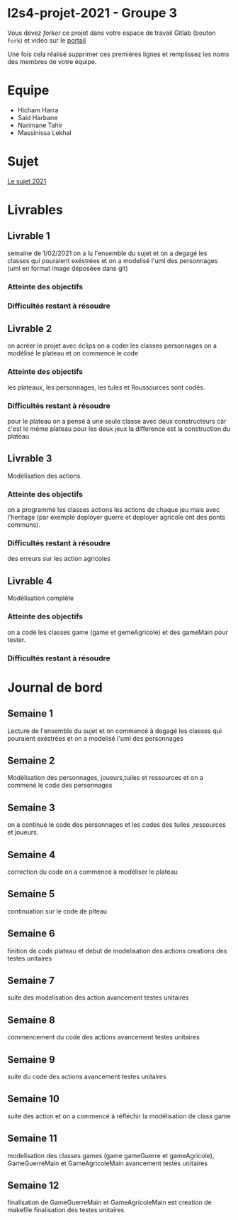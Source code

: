 # l2s4-projet-2021 - Groupe 3

Vous devez *forker* ce projet dans votre espace de travail Gitlab (bouton `Fork`) et vidéo sur le [portail](https://www.fil.univ-lille1.fr/portail/index.php?dipl=L&sem=S4&ue=Projet&label=Documents)

Une fois cela réalisé supprimer ces premières lignes et remplissez les noms des membres de votre équipe.

# Equipe

- Hicham Harra
- Said Harbane
- Narimane Tahir        
- Massinissa Lekhal

# Sujet

[Le sujet 2021](https://www.fil.univ-lille1.fr/portail/index.php?dipl=L&sem=S4&ue=Projet&label=Documents)

# Livrables

## Livrable 1

semaine de 1/02/2021 on a lu l'ensemble du sujet et on a degagé les classes qui pouraient exéstrées et on a modelisé l'uml des personnages (uml en format image déposéee dans git)

### Atteinte des objectifs

### Difficultés restant à résoudre

## Livrable 2
on acréer le projet avec éclips
on a coder les classes personnages
on a modélisé le plateau et on commencé le code 

### Atteinte des objectifs
les plateaux, les personnages, les tules et Roussources sont codés.

### Difficultés restant à résoudre
pour le plateau on a pensé à une seule classe avec deux constructeurs car c'est le même plateau pour les deux jeux 
la difference est la construction du plateau

## Livrable 3
Modélisation des actions.
### Atteinte des objectifs
on a programmé les classes actions
les actions de chaque jeu mais avec l'heritage (par exemple deployer guerre et deployer agricole ont des ponts communs).
### Difficultés restant à résoudre
des erreurs sur les action agricoles
## Livrable 4
Modélisation complète
### Atteinte des objectifs
on a codé les classes game (game et gemeAgricole) et des gameMain pour tester.

### Difficultés restant à résoudre

# Journal de bord

## Semaine 1
 Lecture de l'ensemble du sujet et on commencé à degagé les classes qui pouraient exéstrées et on a modelisé l'uml des personnages
## Semaine 2
Modélisation des personnages, joueurs,tuiles et ressources et  on a commené le code des personnages
## Semaine 3
on a continué le code des personnages et les codes des tuiles ,ressources et joueurs.
## Semaine 4
correction du code on a commencé à modéliser le plateau 
## Semaine 5
continuation sur le code de plteau 
## Semaine 6
finition de code plateau et debut de modelisation des actions 
creations des testes unitaires
## Semaine 7
suite des modelisation des action 
avancement testes unitaires
## Semaine 8
commencement du code des actions 
avancement testes unitaires
## Semaine 9
suite du code des actions
avancement testes unitaires
## Semaine 10
suite des action et on a commencé à réfléchir la modélisation de class game
## Semaine 11
modelisation des classes games (game gameGuerre et gameAgricole),  GameGuerreMain et GameAgricoleMain
avancement testes unitaires
## Semaine 12
finalisation de  GameGuerreMain et GameAgricoleMain est creation de makefile 
finalisation des testes unitaires
